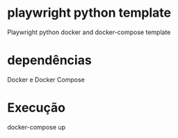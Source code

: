 # playwright python template
Playwright python docker and docker-compose template

# dependências
Docker e Docker Compose

# Execução
docker-compose up
